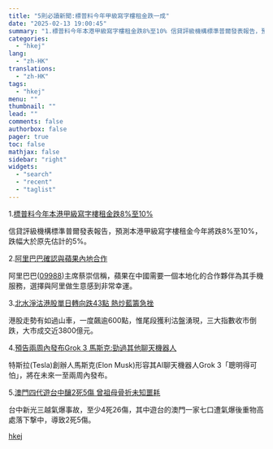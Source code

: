 ```yaml
---
title: "5則必讀新聞:標普料今年甲級寫字樓租金跌一成"
date: "2025-02-13 19:00:45"
summary: "1.標普料今年本港甲級寫字樓租金跌8%至10% 信貸評級機構標準普爾發表報告，預測本港甲級寫字樓租金..."
categories:
  - "hkej"
lang:
  - "zh-HK"
translations:
  - "zh-HK"
tags:
  - "hkej"
menu: ""
thumbnail: ""
lead: ""
comments: false
authorbox: false
pager: true
toc: false
mathjax: false
sidebar: "right"
widgets:
  - "search"
  - "recent"
  - "taglist"
---
```


1.[標普料今年本港甲級寫字樓租金跌8%至10%](https://m.hkej.com/landing/mobarticle2/id/3999014)

信貸評級機構標準普爾發表報告，預測本港甲級寫字樓租金今年將跌8%至10%，跌幅大於原先估計的5%。

2.[阿里巴巴確認與蘋果內地合作](https://m.hkej.com/landing/mobarticle2/id/3998728)

阿里巴巴([09988](https://stock360.hkej.com/quotePlus/09988))主席蔡崇信稱，蘋果在中國需要一個本地化的合作夥伴為其手機服務，選擇與阿里做生意感到非常幸運。

3.[北水淨沽港股單日轉向跌43點 熱炒藍籌急挫](https://m.hkej.com/landing/mobarticle2/id/3998885)

港股走勢有如過山車，一度飆逾600點，惟尾段獲利沽盤湧現，三大指數收市倒跌，大市成交近3800億元。

4.[預告兩周內發布Grok 3 馬斯克:勁過其他聊天機器人](https://m.hkej.com/landing/mobarticle2/id/3998870)

特斯拉(Tesla)創辦人馬斯克(Elon Musk)形容其AI聊天機器人Grok 3「聰明得可怕」，將在未來一至兩周內發布。

5.[澳門四代遊台中釀2死5傷 曾祖母骨折未知噩耗](https://m.hkej.com/landing/mobarticle2/id/3998868)

台中新光三越氣爆事故，至少4死26傷，其中遊台的澳門一家七口遭氣爆後重物高處落下撃中，導致2死5傷。

[hkej](https://www2.hkej.com/instantnews/hongkong/article/3998990/5%E5%89%87%E5%BF%85%E8%AE%80%E6%96%B0%E8%81%9E%3A%E6%A8%99%E6%99%AE%E6%96%99%E4%BB%8A%E5%B9%B4%E7%94%B2%E7%B4%9A%E5%AF%AB%E5%AD%97%E6%A8%93%E7%A7%9F%E9%87%91%E8%B7%8C%E4%B8%80%E6%88%90)

